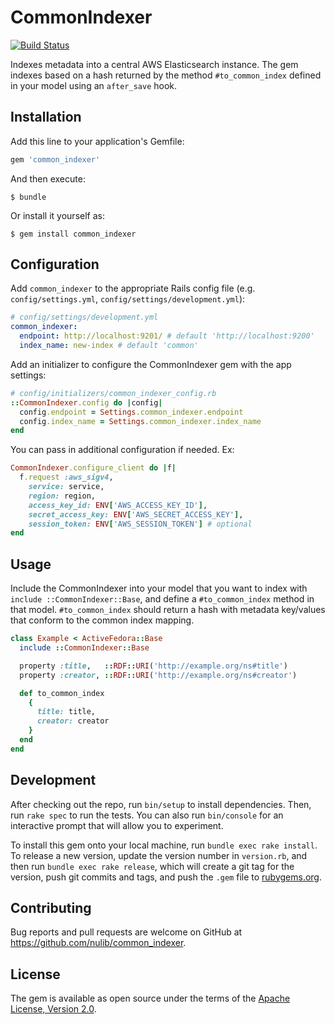 # CommonIndexer
[![Build Status](https://travis-ci.com/nulib/common-indexer.svg?branch=master)](https://travis-ci.com/nulib/common-indexer)

Indexes metadata into a central AWS Elasticsearch instance. The gem indexes based on a hash returned by the method `#to_common_index` defined in your model using an `after_save` hook.

## Installation

Add this line to your application's Gemfile:

```ruby
gem 'common_indexer'
```

And then execute:

    $ bundle

Or install it yourself as:

    $ gem install common_indexer

## Configuration

Add `common_indexer` to the appropriate Rails config file (e.g. `config/settings.yml`, `config/settings/development.yml`):

```yml
# config/settings/development.yml
common_indexer:
  endpoint: http://localhost:9201/ # default 'http://localhost:9200'
  index_name: new-index # default 'common'
```

Add an initializer to configure the CommonIndexer gem with the app settings:

```ruby
# config/initializers/common_indexer_config.rb
::CommonIndexer.config do |config|
  config.endpoint = Settings.common_indexer.endpoint
  config.index_name = Settings.common_indexer.index_name
end
```

You can pass in additional configuration if needed. Ex: 

```ruby
CommonIndexer.configure_client do |f|
  f.request :aws_sigv4,
    service: service,
    region: region,
    access_key_id: ENV['AWS_ACCESS_KEY_ID'],
    secret_access_key: ENV['AWS_SECRET_ACCESS_KEY'],
    session_token: ENV['AWS_SESSION_TOKEN'] # optional
end
```

## Usage

Include the CommonIndexer into your model that you want to index with `include ::CommonIndexer::Base`, and define a `#to_common_index` method in that model. `#to_common_index` should return a hash with metadata key/values that conform to the common index mapping.

```ruby
class Example < ActiveFedora::Base
  include ::CommonIndexer::Base

  property :title,   ::RDF::URI('http://example.org/ns#title')
  property :creator, ::RDF::URI('http://example.org/ns#creator')

  def to_common_index
    {
      title: title,
      creator: creator
    }
  end
end
```

## Development

After checking out the repo, run `bin/setup` to install dependencies. Then, run `rake spec` to run the tests. You can also run `bin/console` for an interactive prompt that will allow you to experiment.

To install this gem onto your local machine, run `bundle exec rake install`. To release a new version, update the version number in `version.rb`, and then run `bundle exec rake release`, which will create a git tag for the version, push git commits and tags, and push the `.gem` file to [rubygems.org](https://rubygems.org).

## Contributing

Bug reports and pull requests are welcome on GitHub at https://github.com/nulib/common_indexer.

## License

The gem is available as open source under the terms of the [Apache License, Version 2.0](https://opensource.org/licenses/Apache-2.0).
